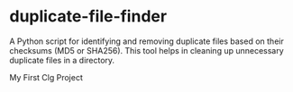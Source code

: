# duplicate-file-finder
A Python script for identifying and removing duplicate files based on their checksums (MD5 or SHA256). This tool helps in cleaning up unnecessary duplicate files in a directory.

My First Clg Project
